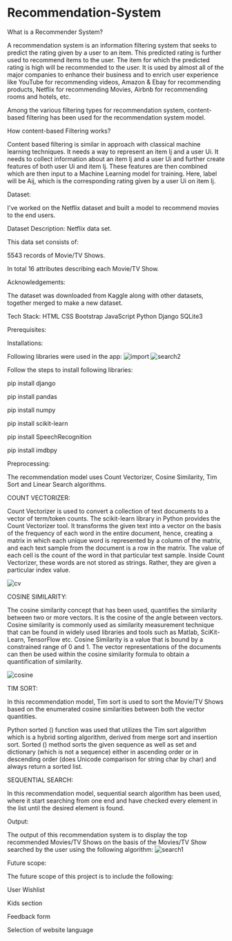 # Recommendation-System
What is a Recommender System? 

A recommendation system is an information filtering system that seeks to predict the rating given by a user to an item. This predicted rating is further used to recommend items to the user. 
The item for which the predicted rating is high will be recommended to the user. It is used by almost all of the major companies to enhance their business and to enrich user experience 
like YouTube for recommending videos, Amazon & Ebay for recommending products, Netflix for recommending Movies, Airbnb for recommending rooms and hotels, etc. 

Among the various filtering types for recommendation system,  content-based filtering has been used for the recommendation system model. 

How content-based Filtering works? 

Content based filtering is similar in approach with classical machine learning techniques. It needs a way to represent an item Ij and a user Ui. 
It needs to collect information about an item Ij and a user Ui and further create features of both user Ui and item  Ij. 
These features are then combined which are then input to a Machine Learning model for training. Here, label will be Aij, which is the corresponding rating given by a user Ui on item Ij. 

Dataset: 

I've worked on the Netflix dataset and built a model to recommend movies to the end users. 

Dataset Description: Netflix data set. 

This data set consists of: 

5543 records of Movie/TV Shows. 

In total 16 attributes describing each Movie/TV Show. 

Acknowledgements: 

The dataset was downloaded from Kaggle along with other datasets, together merged to make a new dataset. 

Tech Stack: 
HTML 
CSS 
Bootstrap 
JavaScript 
Python 
Django 
SQLite3 

Prerequisites: 

Installations: 

Following libraries were used in the app: 
![import](https://user-images.githubusercontent.com/88702332/170871910-30dca134-9ee6-4d7d-89a3-d1fad0f8ade6.PNG)
![search2](https://user-images.githubusercontent.com/88702332/170872493-7f993235-baf4-498e-bb30-a0f4b5cb2ab3.PNG)


Follow the steps to install following libraries: 

pip install django 

pip install pandas 

pip install numpy 

pip install scikit-learn 

pip install SpeechRecognition 

pip install imdbpy 

Preprocessing: 

The recommendation model uses Count Vectorizer, Cosine Similarity, Tim Sort and Linear Search algorithms. 

COUNT VECTORIZER: 

Count Vectorizer is used to convert a collection of text documents to a vector of term/token counts. The scikit-learn library in Python provides the Count Vectorizer tool. It transforms the given text into a vector on the basis of the frequency of each word in the entire document, hence, creating a matrix in which each unique word is represented by a column of the matrix, and each text sample from the document is a row in the matrix. The value of each cell is the count of the word in that particular text sample.  Inside Count Vectorizer, these words are not stored as strings. Rather, they are given a particular index value. 

![cv](https://user-images.githubusercontent.com/88702332/170871984-482984ca-0a85-442e-9ffc-507274d31a98.PNG)

COSINE SIMILARITY: 

The cosine similarity concept that has been used, quantifies the similarity between two or more vectors. It is the cosine of the angle between vectors. Cosine similarity is  commonly used as similarity measurement technique that can be found in widely used libraries and tools such as Matlab, SciKit-Learn, TensorFlow etc. Cosine Similarity is a value that is bound by a constrained range of 0 and 1. The vector representations of the documents can then be used within the cosine similarity formula to obtain a quantification of similarity.  

 ![cosine](https://user-images.githubusercontent.com/88702332/170872057-af9b8025-4e19-42bc-9c15-f639b436efd9.PNG)


TIM SORT: 

In this recommendation model, Tim sort is used to sort the Movie/TV Shows based on the enumerated cosine similarities between both the vector quantities. 

Python sorted () function was used that  utilizes the Tim sort algorithm which is a hybrid sorting algorithm, derived from merge sort and insertion sort. Sorted () method sorts the given sequence as well as set and dictionary (which is not a sequence) either in ascending order or in descending order (does Unicode comparison for string char by char) and always return a sorted list.  

 

SEQUENTIAL SEARCH: 

In this recommendation model, sequential search algorithm has been used,  where it start searching from one end and have checked every element in the list until the desired element is found. 

 

Output: 

The output of this recommendation system is to display the top recommended Movies/TV Shows on the basis of the Movies/TV Show searched by the user using the following algorithm: 
![search1](https://user-images.githubusercontent.com/88702332/170872460-b8181955-a8b2-47a7-b40a-2fa06ba8ffef.PNG)


 

 

Future scope: 

The future scope of this project is to include the following: 

User Wishlist 

Kids section 

Feedback form 

Selection of website language 

 

 

 

 

 
